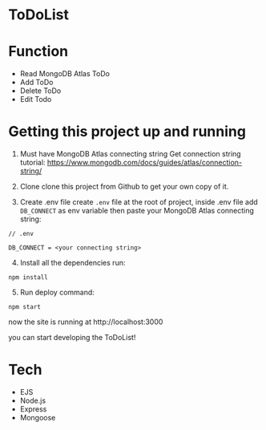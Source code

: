 # ToDoList



# Function

- Read MongoDB Atlas ToDo 
- Add ToDo 
- Delete ToDo
- Edit Todo 

# Getting this project up and running

1. Must have MongoDB Atlas connecting string
   Get connection string tutorial:
   https://www.mongodb.com/docs/guides/atlas/connection-string/

2. Clone
   clone this project from Github to get your own copy of it.

3. Create .env file
   create `.env` file at the root of project, inside .env file add `DB_CONNECT` as env variable then paste your MongoDB Atlas connecting string:

```
// .env

DB_CONNECT = <your connecting string>
```

4. Install all the dependencies
   run:

```
npm install
```

5. Run deploy command:

```
npm start
```

now the site is running at http://localhost:3000

you can start developing the ToDoList!

# Tech

- EJS
- Node.js
- Express
- Mongoose
